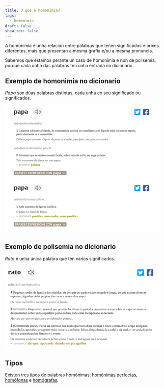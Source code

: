 ```yaml
---
title: O que é homonimia?
tags:
  - homonimia
draft: false
show_toc: false
---
```

A homonimia é unha relación entre palabras que teñen significados e orixes diferentes, mais que presentan a mesma grafía e/ou a mesma pronuncia. 

Sabemos que estamos perante un caso de homonimia e non de polisemia, porque cada unha das palabras ten unha entrada no dicionario. 

## Exemplo de homonimia no dicionario

*Papa* son dúas palabras distintas, cada unha co seu significado ou significados.

![](/img/homonimia_papa.png)

## Exemplo de polisemia no dicionario

*Rato* é unha única palabra que ten varios significados.

![](/img/polisemia_rato.png)

## Tipos

Existen tres tipos de palabras homónimas: [homónimas perfectas](https://laurarubio.net/posts/homonimas-perfectas/), [homófonas](https://laurarubio.net/posts/homofonas/) e [homógrafas](https://laurarubio.net/posts/homografas/).